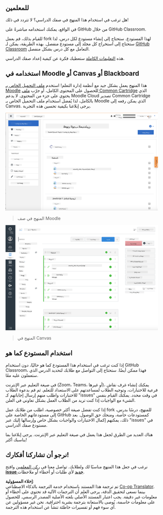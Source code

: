 <!--
CO_OP_TRANSLATOR_METADATA:
{
  "original_hash": "75cb51f7ca9ea0b097ef4a1287e9290c",
  "translation_date": "2025-08-25T20:55:29+00:00",
  "source_file": "for-teachers.md",
  "language_code": "ar"
}
-->
## للمعلمين

هل ترغب في استخدام هذا المنهج في صفك الدراسي؟ لا تتردد في ذلك!

في الواقع، يمكنك استخدامه مباشرةً على GitHub من خلال GitHub Classroom.

للقيام بذلك، قم بعمل fork لهذا المستودع. ستحتاج إلى إنشاء مستودع لكل درس، لذا ستحتاج إلى استخراج كل مجلد إلى مستودع منفصل. بهذه الطريقة، يمكن لـ [GitHub Classroom](https://classroom.github.com/classrooms) التعامل مع كل درس بشكل منفصل.

هذه [التعليمات الكاملة](https://github.blog/2020-03-18-set-up-your-digital-classroom-with-github-classroom/) ستعطيك فكرة عن كيفية إعداد صفك الدراسي.

## استخدامه في Moodle أو Canvas أو Blackboard

هذا المنهج يعمل بشكل جيد مع أنظمة إدارة التعلم! استخدم [ملف التحميل الخاص بـ Moodle](../../../../../../../teaching-files/webdev-moodle.mbz) للحصول على المحتوى الكامل، أو جرّب [ملف Common Cartridge](../../../../../../../teaching-files/webdev-common-cartridge.imscc) الذي يحتوي على جزء من المحتوى. لا يدعم Moodle Cloud تصدير Common Cartridge بالكامل، لذا يُفضل استخدام ملف التحميل الخاص بـ Moodle الذي يمكن رفعه إلى Canvas. يرجى إبلاغنا بكيفية تحسين هذه التجربة.

![Moodle](../../translated_images/moodle.94eb93d714a50cb2c97435b408017dee224348b61bc86203ffd43a4f4e57b95f.ar.png)  
> المنهج في صف Moodle

![Canvas](../../translated_images/canvas.fbd605ff8e5b8aff567d398528ce113db304446b90b9cad55c654de3fdfcda34.ar.png)  
> المنهج في Canvas

## استخدام المستودع كما هو

إذا كنت ترغب في استخدام هذا المستودع كما هو حاليًا، دون استخدام GitHub Classroom، فهذا ممكن أيضًا. ستحتاج إلى التواصل مع طلابك لتحديد الدرس الذي ستعملون عليه معًا.

في صيغة التعليم عبر الإنترنت (Zoom، Teams، أو غيرها)، يمكنك إنشاء غرف نقاش فرعية للاختبارات، وتوجيه الطلاب لمساعدتهم على الاستعداد للتعلم. ثم قم بدعوة الطلاب للاختبارات واطلب منهم إرسال إجاباتهم كـ "issues" في وقت محدد. يمكنك القيام بنفس الشيء مع الواجبات إذا كنت تريد من الطلاب العمل بشكل تعاوني في العلن.

إذا كنت تفضل صيغة أكثر خصوصية، اطلب من طلابك عمل fork للمنهج، درسًا بدرس، إلى مستودعاتهم الخاصة على GitHub كمستودعات خاصة، ومنحك حق الوصول. بعد ذلك، يمكنهم إكمال الاختبارات والواجبات بشكل خاص وإرسالها إليك عبر "issues" في مستودع صفك الدراسي.

هناك العديد من الطرق لجعل هذا يعمل في صيغة التعليم عبر الإنترنت. يرجى إبلاغنا بما يناسبك أكثر!

## نرجو أن تشاركنا أفكارك!

نرغب في جعل هذا المنهج مناسبًا لك ولطلابك. تواصل معنا في [ركن المعلمين](https://github.com/microsoft/Web-Dev-For-Beginners/discussions/categories/teacher-corner) وافتح [**issue جديد**](https://github.com/microsoft/Web-Dev-For-Beginners/issues/new/choose) لأي طلبات أو أخطاء أو ملاحظات.

**إخلاء المسؤولية**:  
تم ترجمة هذا المستند باستخدام خدمة الترجمة بالذكاء الاصطناعي [Co-op Translator](https://github.com/Azure/co-op-translator). بينما نسعى لتحقيق الدقة، يرجى العلم أن الترجمات الآلية قد تحتوي على أخطاء أو معلومات غير دقيقة. يجب اعتبار المستند الأصلي بلغته الأصلية المصدر الرسمي. للحصول على معلومات حاسمة، يُوصى بالاستعانة بترجمة بشرية احترافية. نحن غير مسؤولين عن أي سوء فهم أو تفسيرات خاطئة تنشأ عن استخدام هذه الترجمة.